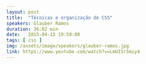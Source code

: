 ```yaml
---
layout: post
title:  "Técnicas e organização de CSS"
speakers: Glauber Ramos
duration: 36:02 min
date:   2015-04-13 19:59:00
tags: [ css ]
img: /assets/image/speakers/glauber-ramos.jpg
link: https://www.youtube.com/watch?v=LmUISr5miy4
---
```

